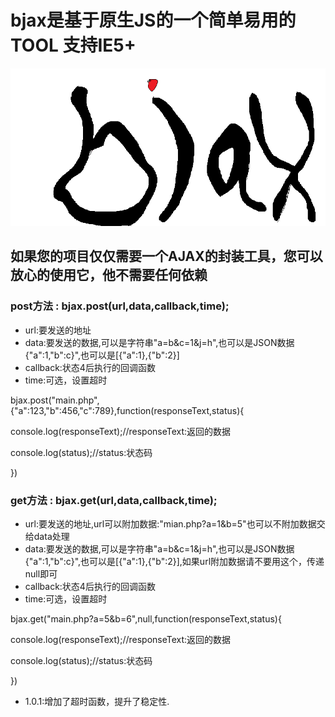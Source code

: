 <html lang="zh">
<head>
	<meta charset="UTF-8">
</head>
<body>
	<h1>bjax是基于原生JS的一个简单易用的TOOL 支持IE5+</h1>
	<img src="https://github.com/Jon-Millent/bjax/blob/master/images/bjax.png?raw=true" />
	<h2>如果您的项目仅仅需要一个AJAX的封装工具，您可以放心的使用它，他不需要任何依赖</h2>
	<div">
		<h3>post方法 : bjax.post(url,data,callback,time);</h3>
		<ul>
			<li>url:要发送的地址</li>
			<li>data:要发送的数据,可以是字符串"a=b&c=1&j=h",也可以是JSON数据 {"a":1,"b":c}",也可以是[{"a":1},{"b":2}]</li>
			<li>callback:状态4后执行的回调函数</li>
			<li>time:可选，设置超时</li>
		</ul>
		<p>bjax.post("main.php",{"a":123,"b":456,"c":789},function(responseText,status){</p>
			<p>console.log(responseText);//responseText:返回的数据</p>
			<p>console.log(status);//status:状态码</p>
		<p>})</p>
	</div>
	<div>
		<h3>get方法 : bjax.get(url,data,callback,time);</h3>
		<ul>
			<li>url:要发送的地址,url可以附加数据:"mian.php?a=1&b=5"也可以不附加数据交给data处理</li>
			<li>data:要发送的数据,可以是字符串"a=b&c=1&j=h",也可以是JSON数据 {"a":1,"b":c}",也可以是[{"a":1},{"b":2}],如果url附加数据请不要用这个，传递null即可</li>
			<li>callback:状态4后执行的回调函数</li>
			<li>time:可选，设置超时</li>
		</ul>
		<p>bjax.get("main.php?a=5&b=6",null,function(responseText,status){</p>
			<p>console.log(responseText);//responseText:返回的数据</p>
			<p>console.log(status);//status:状态码</p>
		<p>})</p>
	</div>
	<ul>
		<li>1.0.1:增加了超时函数，提升了稳定性.</li>
	</ul>
</body>
</html>
